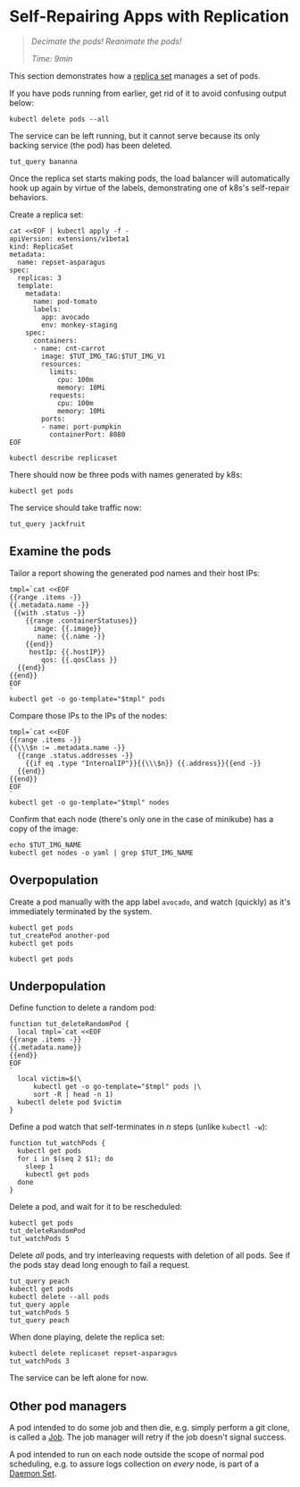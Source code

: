 # Self-Repairing Apps with Replication

> _Decimate the pods!  Reanimate the pods!_
>
> _Time: 9min_

[replica set]: https://kubernetes.io/docs/concepts/workloads/controllers/replicaset

This section demonstrates how a [replica set] manages a
set of pods.

If you have pods running from earlier, get rid of it
to avoid confusing output below:

<!-- @deletePod @test -->
```
kubectl delete pods --all
```

The service can be left running, but it cannot serve
because its only backing service (the pod) has been
deleted.

<!-- @queryBusted -->
```
tut_query bananna
```

Once the replica set starts making pods, the load
balancer will automatically hook up again by virtue of
the labels, demonstrating one of k8s's self-repair
behaviors.

Create a replica set:

<!-- @applyReplicaSet @test -->
```
cat <<EOF | kubectl apply -f -
apiVersion: extensions/v1beta1
kind: ReplicaSet
metadata:
  name: repset-asparagus
spec:
  replicas: 3
  template:
    metadata:
      name: pod-tomato
      labels:
        app: avocado
        env: monkey-staging
    spec:
      containers:
      - name: cnt-carrot
        image: $TUT_IMG_TAG:$TUT_IMG_V1
        resources:
          limits:
            cpu: 100m
            memory: 10Mi
          requests:
            cpu: 100m
            memory: 10Mi
        ports:
        - name: port-pumpkin
          containerPort: 8080
EOF
```

<!-- @descReplicaSet @test -->
```
kubectl describe replicaset
```

There should now be three pods with names generated by
k8s:

<!-- @getPods @test -->
```
kubectl get pods
```

The service should take traffic now:
<!-- @queryService @test -->
```
tut_query jackfruit
```

## Examine the pods

Tailor a report showing the generated pod names and
their host IPs:

<!-- @getPodDetails @test -->
```
tmpl=`cat <<EOF
{{range .items -}}
{{.metadata.name -}}
 {{with .status -}}
    {{range .containerStatuses}}
      image: {{.image}}
       name: {{.name -}}
    {{end}}
     hostIp: {{.hostIP}}
        qos: {{.qosClass }}
  {{end}}
{{end}}
EOF
`
kubectl get -o go-template="$tmpl" pods
```

Compare those IPs to the IPs of the nodes:

<!-- @detailNodes @test -->
```
tmpl=`cat <<EOF
{{range .items -}}
{{\\\$n := .metadata.name -}}
  {{range .status.addresses -}}
    {{if eq .type "InternalIP"}}{{\\\$n}} {{.address}}{{end -}}
  {{end}}
{{end}}
EOF
`
kubectl get -o go-template="$tmpl" nodes
```

Confirm that each node (there's only one in the case of minikube)
has a copy of the image:

<!-- @grepNodesForImage @test -->
```
echo $TUT_IMG_NAME
kubectl get nodes -o yaml | grep $TUT_IMG_NAME
```

## Overpopulation

Create a pod manually with the app label
`avocado`, and watch (quickly) as it's immediately
terminated by the system.

<!-- @oneTooMany @test -->
```
kubectl get pods
tut_createPod another-pod
kubectl get pods
```

```
kubectl get pods
```

## Underpopulation

Define function to delete a random pod:

<!-- @funcDeleteRandomPod @env @test -->
```
function tut_deleteRandomPod {
  local tmpl=`cat <<EOF
{{range .items -}}
{{.metadata.name}}
{{end}}
EOF
`
  local victim=$(\
      kubectl get -o go-template="$tmpl" pods |\
      sort -R | head -n 1)
  kubectl delete pod $victim
}
```

Define a pod watch that self-terminates in _n_ steps
(unlike `kubectl -w`):

<!-- @funcToWatchPods @env @test -->
```
function tut_watchPods {
  kubectl get pods
  for i in $(seq 2 $1); do
    sleep 1
    kubectl get pods
  done
}
```

Delete a pod, and wait for it to be rescheduled:

<!-- @deleteRandomPod @test -->
```
kubectl get pods
tut_deleteRandomPod
tut_watchPods 5
```

Delete _all_ pods, and try interleaving requests with
deletion of all pods.  See if the pods stay dead long
enough to fail a request.

<!-- @deleteAllPods -->
```
tut_query peach
kubectl get pods
kubectl delete --all pods
tut_query apple
tut_watchPods 5
tut_query peach
```

When done playing, delete the replica set:

<!-- @deleteReplicaSet @test -->
```
kubectl delete replicaset repset-asparagus
tut_watchPods 3
```

The service can be left alone for now.

[Job]: https://kubernetes.io/docs/concepts/workloads/controllers/jobs-run-to-completion
[Daemon Set]: https://kubernetes.io/docs/concepts/workloads/controllers/daemonset/

## Other pod managers

A pod intended to do some job and then die, e.g.
simply perform a git clone, is called a [Job].  The job
manager will retry if the job doesn't signal success.

A pod intended to run on each node outside the scope of
normal pod scheduling, e.g. to assure logs collection
on _every_ node, is part of a [Daemon Set].
